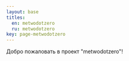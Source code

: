 ```yaml
---
layout: base
titles:  
  en: metwodotzero
  ru: metwodotzero
key: page-metwodotzero
---
```


Добро пожаловать в проект "metwodotzero"!